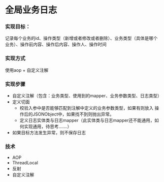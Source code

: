 # 全局业务日志
### 实现目标：
记录每个业务的id、操作类型（新增或者修改或者删除）、业务类型（具体是哪个业务）、操作前内容、操作后内容、操作人、操作时间

### 实现方式
使用aop + 自定义注解

### 实现步骤
* 自定义注解（包含：业务类型、使用到的mapper、业务参数类型、日志类型）
* 定义切面
    * 校验入参中是否能够匹配到注解中定义的业务参数类型，如果有则放入 操作后的JSONObject中，如果找不到则抛出异常。
    * 定义日志实体类与日志mapper（此实体类与日志mapper还不能通用，如何实现通用，待思考.......）
* 如果目标方法发生异常，则不保存日志
### 技术
* AOP
* ThreadLocal
* 反射
* 自定义注解
    
    
